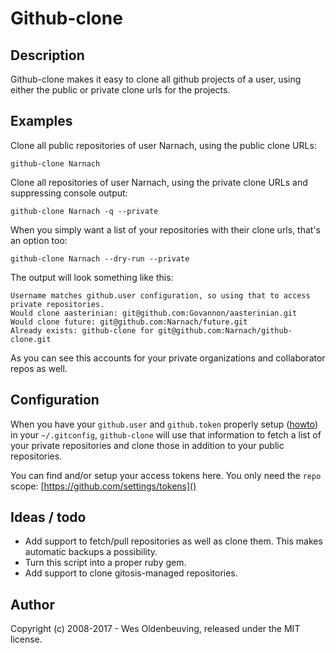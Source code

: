 # Github-clone

## Description

Github-clone makes it easy to clone all github projects of a user, using either the public or private clone urls for the projects.

## Examples

Clone all public repositories of user Narnach, using the public clone URLs:

    github-clone Narnach
  
Clone all repositories of user Narnach, using the private clone URLs and suppressing console output:

    github-clone Narnach -q --private

When you simply want a list of your repositories with their clone urls, that's an option too:

    github-clone Narnach --dry-run --private

The output will look something like this:

    Username matches github.user configuration, so using that to access private repositories.
    Would clone aasterinian: git@github.com:Govannon/aasterinian.git
    Would clone future: git@github.com:Narnach/future.git
    Already exists: github-clone for git@github.com:Narnach/github-clone.git

As you can see this accounts for your private organizations and collaborator repos as well.

## Configuration
    
When you have your `github.user` and `github.token` properly setup ([howto]( https://github.com/blog/180-local-github-config )) in your `~/.gitconfig`, `github-clone` will use that information to fetch a list of your private repositories and clone those in addition to your public repositories.

You can find and/or setup your access tokens here. You only need the `repo` scope:  [https://github.com/settings/tokens]()

## Ideas / todo

* Add support to fetch/pull repositories as well as clone them. This makes automatic backups a possibility.
* Turn this script into a proper ruby gem.
* Add support to clone gitosis-managed repositories.

## Author

Copyright (c) 2008-2017 - Wes Oldenbeuving, released under the MIT license.